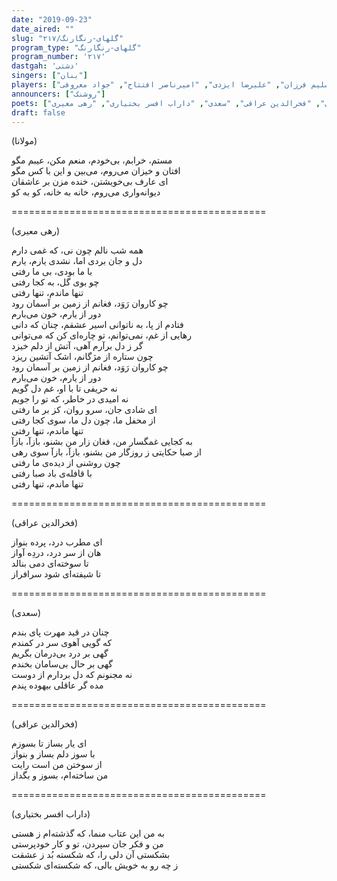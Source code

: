 ```yaml
---
date: "2019-09-23"
date_aired: ""
slug: "گلهای-رنگارنگ/۲۱۷"
program_type: "گلهای-رنگارنگ"
program_number: '۲۱۷'
dastgah: 'دشتی'
singers: ["بنان"]
players: ["مرتضی محجوبی", "علی تجویدی", "همایون خرم", "حبیب‌الله بدیعی", "عباس شاپوری", "رحمت‌الله بدیعی", "محمد میرنقیبی", "نعمت‌الله مجید", "سلیم فرزان", "علیرضا ایزدی", "امیرناصر افتتاح", "جواد معروفی"]
announcers: ["روشنک"]
poets: ["مولوی", "فخرالدین عراقی", "سعدی", "داراب افسر بختیاری", "رهی معیری"]
draft: false
---
```


(مولانا)  

مستم، خرابم، بی‌خودم، منعم مکن، عیبم مگو  
افتان و خیزان می‌روم، می‌بین و این با کس مگو  
ای عارف بی‌خویشتن، خنده مزن بر عاشقان  
دیوانه‌واری می‌روم، خانه به خانه، كو به كو  

============================================  

(رهی معیری)  

همه شب نالم چون نی، که غمی دارم  
دل و جان بردی اما، نشدی یارم، یارم  
با ما بودی، بی ما رفتی  
چو بوی گل، به کجا رفتی  
تنها ماندم، تنها رفتی  
چو کاروان رَوَد، فغانم از زمین بر آسمان رود  
دور از یارم، خون می‌بارم  
فتادم از پا، به ناتوانی اسیر عشقم، چنان که دانی  
رهایی از غم، نمی‌توانم، تو چاره‌ای کن که می‌توانی  
گر ز دل برآرم آهی، آتش از دلم خیزد  
چون ستاره از مژگانم، اشک آتشین ریزد  
چو کاروان رَوَد، فغانم از زمین بر آسمان رود  
دور از یارم، خون می‌بارم  
نه حریفی تا با او، غم دل گویم  
نه امیدی در خاطر، که تو را جویم  
ای شادی جان، سرو روان، کز بر ما رفتی  
از محفل ما، چون دل ما، سوی کجا رفتی  
تنها ماندم، تنها رفتی  
به کجایی غمگسار من، فغان زار من بشنو، بازآ، بازآ  
از صبا حکایتی ز روزگار من بشنو، بازآ، بازآ سوی رهی  
چون روشنی از دیده‌ی ما رفتی  
با قافله‌ی باد صبا رفتی  
تنها ماندم، تنها رفتی  

============================================  

(فخرالدین عراقی)  

ای مطرب درد، پرده بنواز  
هان از سر درد، دردِه آواز  
تا سوخته‌ای دمی بنالد  
تا شیفته‌ای شود سرافراز  

============================================  

(سعدی)  

چنان در قید مهرت پای بندم  
که گویی آهوی سر در کمندم  
گهی بر درد بی‌درمان بگریم  
گهی بر حال بی‌سامان بخندم  
نه مجنونم که دل بردارم از دوست  
مده گر عاقلی بیهوده پندم  

============================================  

(فخرالدین عراقی)  

ای یار بساز تا بسوزم  
با سوز دلم بساز و بنواز  
از سوختن من است رایت  
من ساخته‌ام، بسوز و بگداز  

============================================  

(داراب افسر بختیاری)  

به من این عتاب منما، که گذشته‌ام ز هستی  
من و فکر جان سپردن، تو و کار خودپرستی  
بشکستی آن دلی را، که شکسته بُد ز عشقت  
ز چه رو به خویش بالی، که شکسته‌ای شکستی  
